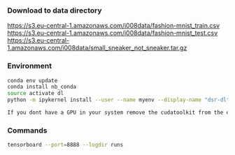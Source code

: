 ### Download to data directory

https://s3.eu-central-1.amazonaws.com/i008data/fashion-mnist_train.csv  
https://s3.eu-central-1.amazonaws.com/i008data/fashion-mnist_test.csv  
https://s3.eu-central-1.amazonaws.com/i008data/small_sneaker_not_sneaker.tar.gz


### Environment
```bash
conda env update
conda install nb_conda
source activate dl
python -m ipykernel install --user --name myenv --display-name "dsr-dl"

If you dont have a GPU in your system remove the cudatoolkit from the environment.yml file

```


### Commands

```bash
tensorboard --port=8888 --logdir runs
```
